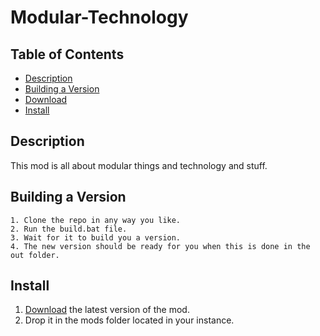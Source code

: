 # Modular-Technology

## Table of Contents
   * [Description](#description)
   * [Building a Version](#buildingaversion)
   * [Download](#download)
   * [Install](#install)

## Description
This mod is all about modular things and technology and stuff.

## Building a Version
    1. Clone the repo in any way you like.
    2. Run the build.bat file.
    3. Wait for it to build you a version.
    4. The new version should be ready for you when this is done in the out folder.
    
## Install
1. [Download]() the latest version of the mod.
2. Drop it in the mods folder located in your instance.
